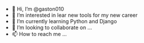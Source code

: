 - 👋 Hi, I’m @gaston010
- 👀 I’m interested in lear new tools for my new career
- 🌱 I’m currently learning Python and Django
- 💞️ I’m looking to collaborate on ...
- 📫 How to reach me ...

<!---
- 💞️ I’m looking to collaborate on ...
- 📫 How to reach me ...
gaston010/gaston010 is a ✨ special ✨ repository because its `README.md` (this file) appears on your GitHub profile.
You can click the Preview link to take a look at your changes.
--->
